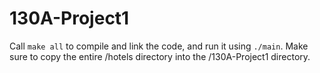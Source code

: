# 130A-Project1

Call `make all` to compile and link the code, and run it using `./main`. Make sure to copy the entire /hotels directory into the /130A-Project1 directory.
